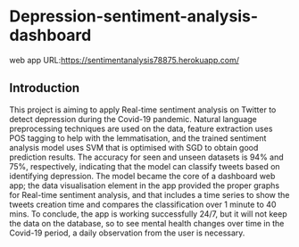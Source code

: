 # Depression-sentiment-analysis-dashboard
web app URL:https://sentimentanalysis78875.herokuapp.com/
## Introduction
This project is aiming to apply Real-time sentiment analysis on Twitter to detect depression during the Covid-19 pandemic. Natural language preprocessing techniques are used on the data, feature extraction uses POS tagging to help with the lemmatisation, and the trained sentiment analysis model uses SVM that is optimised with SGD to obtain good prediction results. The accuracy for seen and unseen datasets is 94% and 75%, respectively, indicating that the model can classify tweets based on identifying depression. The model became the core of a dashboard web app; the data visualisation element in the app provided the proper graphs for Real-time sentiment analysis, and that includes a time series to show the tweets creation time and compares the classification over 1 minute to 40 mins. To conclude, the app is working successfully 24/7, but it will not keep the data on the database, so to see mental health changes over time in the Covid-19 period, a daily observation from the user is necessary. 
